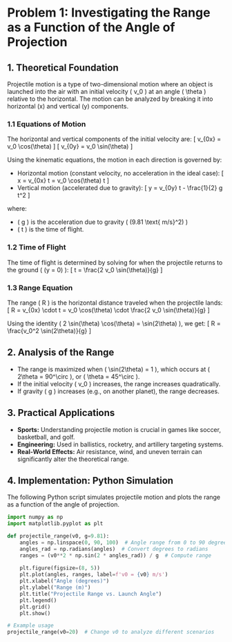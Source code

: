 # **Problem 1: Investigating the Range as a Function of the Angle of Projection**

## **1. Theoretical Foundation**
Projectile motion is a type of two-dimensional motion where an object is launched into the air with an initial velocity \( v_0 \) at an angle \( \theta \) relative to the horizontal. The motion can be analyzed by breaking it into horizontal (x) and vertical (y) components.

### **1.1 Equations of Motion**
The horizontal and vertical components of the initial velocity are:
\[ v_{0x} = v_0 \cos(\theta) \]
\[ v_{0y} = v_0 \sin(\theta) \]

Using the kinematic equations, the motion in each direction is governed by:
- Horizontal motion (constant velocity, no acceleration in the ideal case):
  \[ x = v_{0x} t = v_0 \cos(\theta) t \]
- Vertical motion (accelerated due to gravity):
  \[ y = v_{0y} t - \frac{1}{2} g t^2 \]

where:
- \( g \) is the acceleration due to gravity \( (9.81 \text{ m/s}^2) \)
- \( t \) is the time of flight.

### **1.2 Time of Flight**
The time of flight is determined by solving for when the projectile returns to the ground \( (y = 0) \):
\[ t = \frac{2 v_0 \sin(\theta)}{g} \]

### **1.3 Range Equation**
The range \( R \) is the horizontal distance traveled when the projectile lands:
\[ R = v_{0x} \cdot t = v_0 \cos(\theta) \cdot \frac{2 v_0 \sin(\theta)}{g} \]

Using the identity \( 2 \sin(\theta) \cos(\theta) = \sin(2\theta) \), we get:
\[ R = \frac{v_0^2 \sin(2\theta)}{g} \]

## **2. Analysis of the Range**
- The range is maximized when \( \sin(2\theta) = 1 \), which occurs at \( 2\theta = 90^\circ \), or \( \theta = 45^\circ \).
- If the initial velocity \( v_0 \) increases, the range increases quadratically.
- If gravity \( g \) increases (e.g., on another planet), the range decreases.

## **3. Practical Applications**
- **Sports:** Understanding projectile motion is crucial in games like soccer, basketball, and golf.
- **Engineering:** Used in ballistics, rocketry, and artillery targeting systems.
- **Real-World Effects:** Air resistance, wind, and uneven terrain can significantly alter the theoretical range.

## **4. Implementation: Python Simulation**
The following Python script simulates projectile motion and plots the range as a function of the angle of projection.

```python
import numpy as np
import matplotlib.pyplot as plt

def projectile_range(v0, g=9.81):
    angles = np.linspace(0, 90, 100)  # Angle range from 0 to 90 degrees
    angles_rad = np.radians(angles)  # Convert degrees to radians
    ranges = (v0**2 * np.sin(2 * angles_rad)) / g  # Compute range
    
    plt.figure(figsize=(8, 5))
    plt.plot(angles, ranges, label=f'v0 = {v0} m/s')
    plt.xlabel("Angle (degrees)")
    plt.ylabel("Range (m)")
    plt.title("Projectile Range vs. Launch Angle")
    plt.legend()
    plt.grid()
    plt.show()

# Example usage
projectile_range(v0=20)  # Change v0 to analyze different scenarios